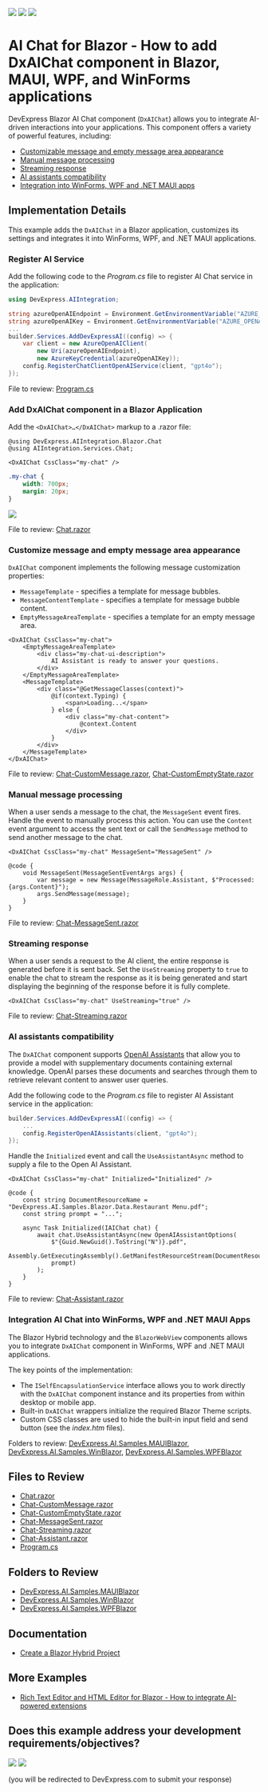 <!-- default badges list -->
[![](https://img.shields.io/badge/Open_in_DevExpress_Support_Center-FF7200?style=flat-square&logo=DevExpress&logoColor=white)](https://supportcenter.devexpress.com/ticket/details/T1251539)
[![](https://img.shields.io/badge/📖_How_to_use_DevExpress_Examples-e9f6fc?style=flat-square)](https://docs.devexpress.com/GeneralInformation/403183)
[![](https://img.shields.io/badge/💬_Leave_Feedback-feecdd?style=flat-square)](#does-this-example-address-your-development-requirementsobjectives)
<!-- default badges end -->

# AI Chat for Blazor - How to add DxAIChat component in Blazor, MAUI, WPF, and WinForms applications

DevExpress Blazor AI Chat component (`DxAIChat`) allows you to integrate AI-driven interactions into your applications. This component offers a variety of powerful features, including: 

* [Customizable message and empty message area appearance](#customize-message-and-empty-message-area-appearance)
* [Manual message processing](#manual-message-processing)
* [Streaming response](#streaming-response)
* [AI assistants compatibility](#ai-assistants-compatibility)
* [Integration into WinForms, WPF and .NET MAUI apps](#integration)

## Implementation Details

This example adds the `DxAIChat` in a Blazor application, customizes its settings and integrates it into WinForms, WPF, and .NET MAUI applications.

### Register AI Service

Add the following code to the _Program.cs_ file to register AI Chat service in the application:

```cs
using DevExpress.AIIntegration;

string azureOpenAIEndpoint = Environment.GetEnvironmentVariable("AZURE_OPENAI_ENDPOINT");
string azureOpenAIKey = Environment.GetEnvironmentVariable("AZURE_OPENAI_API_KEY");
...
builder.Services.AddDevExpressAI((config) => {
    var client = new AzureOpenAIClient(
        new Uri(azureOpenAIEndpoint),
        new AzureKeyCredential(azureOpenAIKey));
    config.RegisterChatClientOpenAIService(client, "gpt4o");
});
```

File to review: [Program.cs](./CS/DevExpress.AI.Samples.Blazor/Program.cs)

### Add DxAIChat component in a Blazor Application

Add the `<DxAIChat>…</DxAIChat>` markup to a .razor file:

```razor
@using DevExpress.AIIntegration.Blazor.Chat
@using AIIntegration.Services.Chat;

<DxAIChat CssClass="my-chat" />
```

```css
.my-chat {
    width: 700px;
    margin: 20px;
}
```

![](AIChat.png)


File to review: [Chat.razor](./CS/DevExpress.AI.Samples.Blazor/Components/Pages/Chat.razor)

### Customize message and empty message area appearance

`DxAIChat` component implements the following message customization properties:

* `MessageTemplate` - specifies a template for message bubbles.
* `MessageContentTemplate` - specifies a template for message bubble content.
* `EmptyMessageAreaTemplate` - specifies a template for an empty message area.

```razor
<DxAIChat CssClass="my-chat">
    <EmptyMessageAreaTemplate>
        <div class="my-chat-ui-description">
            AI Assistant is ready to answer your questions.
        </div>
    </EmptyMessageAreaTemplate>
    <MessageTemplate>
        <div class="@GetMessageClasses(context)">
            @if(context.Typing) {
                <span>Loading...</span>
            } else {
                <div class="my-chat-content">
                    @context.Content
                </div>
            }
        </div>
    </MessageTemplate>
</DxAIChat>
```

File to review: [Chat-CustomMessage.razor](./CS/DevExpress.AI.Samples.Blazor/Components/Pages/Chat-CustomMessage.razor), [Chat-CustomEmptyState.razor](./CS/DevExpress.AI.Samples.Blazor/Components/Pages/Chat-CustomEmptyState.razor)

### Manual message processing

When a user sends a message to the chat, the `MessageSent` event fires. Handle the event to manually process this action.
You can use the `Content` event argument to access the sent text or call the `SendMessage` method to send another message to the chat.

```razor
<DxAIChat CssClass="my-chat" MessageSent="MessageSent" />

@code {
    void MessageSent(MessageSentEventArgs args) {
        var message = new Message(MessageRole.Assistant, $"Processed: {args.Content}");
        args.SendMessage(message);
    }
}
```

File to review: [Chat-MessageSent.razor](./CS/DevExpress.AI.Samples.Blazor/Components/Pages/Chat-MessageSent.razor)


### Streaming response

When a user sends a request to the AI client, the entire response is generated before it is sent back. Set the `UseStreaming` property to `true` to enable the chat to stream the response as it is being generated and start displaying the beginning of the response before it is fully complete.

```razor
<DxAIChat CssClass="my-chat" UseStreaming="true" />
```

File to review: [Chat-Streaming.razor](./CS/DevExpress.AI.Samples.Blazor/Components/Pages/Chat-Streaming.razor)

### AI assistants compatibility

The `DxAIChat` component supports [OpenAI Assistants](https://techcommunity.microsoft.com/t5/ai-azure-ai-services-blog/announcing-azure-openai-service-assistants-public-preview/ba-p/4143217) that allow you to provide a model with supplementary documents containing external knowledge. OpenAI parses these documents and searches through them to retrieve relevant content to answer user queries.

Add the following code to the _Program.cs_ file to register AI Assistant service in the application:

```cs
builder.Services.AddDevExpressAI((config) => {
    ...
    config.RegisterOpenAIAssistants(client, "gpt4o");
});
```

Handle the `Initialized` event and call the `UseAssistantAsync` method to supply a file to the Open AI Assistant. 

```razor
<DxAIChat CssClass="my-chat" Initialized="Initialized" />

@code {
    const string DocumentResourceName = "DevExpress.AI.Samples.Blazor.Data.Restaurant Menu.pdf";
    const string prompt = "...";

    async Task Initialized(IAIChat chat) {
        await chat.UseAssistantAsync(new OpenAIAssistantOptions(
            $"{Guid.NewGuid().ToString("N")}.pdf",
            Assembly.GetExecutingAssembly().GetManifestResourceStream(DocumentResourceName),
            prompt)
        );
    }
}
```

File to review: [Chat-Assistant.razor](./CS/DevExpress.AI.Samples.Blazor/Components/Pages/Chat-Assistant.razor)

### <a name="integration"></a> Integration AI Chat into WinForms, WPF and .NET MAUI Apps

The Blazor Hybrid technology and the `BlazorWebView` components allows you to integrate `DxAIChat` component in WinForms, WPF and .NET MAUI applications. 

The key points of the implementation:

* The `ISelfEncapsulationService` interface allows you to work directly with the `DxAIChat` component instance and its properties from within desktop or mobile app.
* Built-in `DxAIChat` wrappers initialize the required Blazor Theme scripts.
* Custom CSS classes are used to hide the built-in input field and send button (see the _index.htm_ files).

Folders to review: [DevExpress.AI.Samples.MAUIBlazor](./CS/DevExpress.AI.Samples.MAUIBlazor/), [DevExpress.AI.Samples.WinBlazor](./CS/DevExpress.AI.Samples.WinBlazor/), [DevExpress.AI.Samples.WPFBlazor](./CS/DevExpress.AI.Samples.WPFBlazor/)

## Files to Review

* [Chat.razor](./CS/DevExpress.AI.Samples.Blazor/Components/Pages/Chat.razor)
* [Chat-CustomMessage.razor](./CS/DevExpress.AI.Samples.Blazor/Components/Pages/Chat-CustomMessage.razor)
* [Chat-CustomEmptyState.razor](./CS/DevExpress.AI.Samples.Blazor/Components/Pages/Chat-CustomEmptyState.razor)
* [Chat-MessageSent.razor](./CS/DevExpress.AI.Samples.Blazor/Components/Pages/Chat-MessageSent.razor)
* [Chat-Streaming.razor](./CS/DevExpress.AI.Samples.Blazor/Components/Pages/Chat-Streaming.razor)
* [Chat-Assistant.razor](./CS/DevExpress.AI.Samples.Blazor/Components/Pages/Chat-Assistant.razor)
* [Program.cs](./CS/DevExpress.AI.Samples.Blazor/Program.cs)

## Folders to Review

* [DevExpress.AI.Samples.MAUIBlazor](./CS/DevExpress.AI.Samples.MAUIBlazor/)
* [DevExpress.AI.Samples.WinBlazor](./CS/DevExpress.AI.Samples.WinBlazor/)
* [DevExpress.AI.Samples.WPFBlazor](./CS/DevExpress.AI.Samples.WPFBlazor/)

## Documentation

* [Create a Blazor Hybrid Project](https://docs.devexpress.com/Blazor/404118/get-started/create-project-hybrid)

## More Examples

* [Rich Text Editor and HTML Editor for Blazor - How to integrate AI-powered extensions](https://github.com/DevExpress-Examples/blazor-ai-integration-to-text-editors)


<!-- feedback -->
## Does this example address your development requirements/objectives?

[<img src="https://www.devexpress.com/support/examples/i/yes-button.svg"/>](https://www.devexpress.com/support/examples/survey.xml?utm_source=github&utm_campaign=devexpress-ai-chat-samples&~~~was_helpful=yes) [<img src="https://www.devexpress.com/support/examples/i/no-button.svg"/>](https://www.devexpress.com/support/examples/survey.xml?utm_source=github&utm_campaign=devexpress-ai-chat-samples&~~~was_helpful=no)

(you will be redirected to DevExpress.com to submit your response)
<!-- feedback end -->

